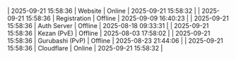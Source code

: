 | 2025-09-21 15:58:36 | Website | Online | 2025-09-21 15:58:32 |
| 2025-09-21 15:58:36 | Registration | Offline | 2025-09-09 16:40:23 |
| 2025-09-21 15:58:36 | Auth Server | Offline | 2025-08-18 09:33:31 |
| 2025-09-21 15:58:36 | Kezan (PvE) | Offline | 2025-08-03 17:58:02 |
| 2025-09-21 15:58:36 | Gurubashi (PvP) | Offline | 2025-08-23 21:44:06 |
| 2025-09-21 15:58:36 | Cloudflare | Online | 2025-09-21 15:58:32 |
